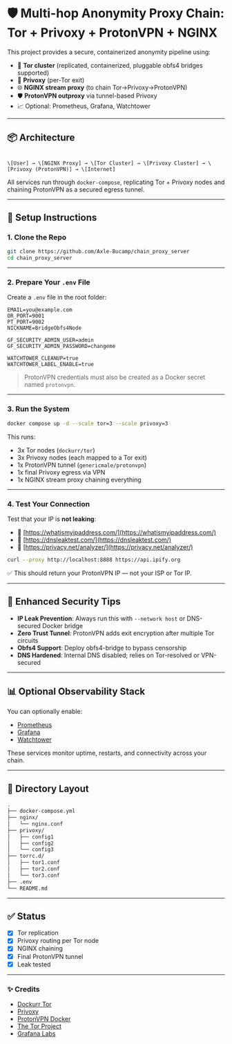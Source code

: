 # 🛡️ Multi-hop Anonymity Proxy Chain: Tor + Privoxy + ProtonVPN + NGINX

This project provides a secure, containerized anonymity pipeline using:

- 🔄 **Tor cluster** (replicated, containerized, pluggable obfs4 bridges supported)
- 🧰 **Privoxy** (per-Tor exit)
- 🌐 **NGINX stream proxy** (to chain Tor→Privoxy→ProtonVPN)
- 🛡️ **ProtonVPN outproxy** via tunnel-based Privoxy
- 📈 Optional: Prometheus, Grafana, Watchtower

---

## 📦 Architecture

```

\[User] → \[NGINX Proxy] → \[Tor Cluster] → \[Privoxy Cluster] → \[Privoxy (ProtonVPN)] → \[Internet]

````

All services run through `docker-compose`, replicating Tor + Privoxy nodes and chaining ProtonVPN as a secured egress tunnel.

---

## 🚀 Setup Instructions

### 1. Clone the Repo

```bash
git clone https://github.com/Axle-Bucamp/chain_proxy_server
cd chain_proxy_server
````

---

### 2. Prepare Your `.env` File

Create a `.env` file in the root folder:

```env
EMAIL=you@example.com
OR_PORT=9001
PT_PORT=9002
NICKNAME=BridgeObfs4Node

GF_SECURITY_ADMIN_USER=admin
GF_SECURITY_ADMIN_PASSWORD=changeme

WATCHTOWER_CLEANUP=true
WATCHTOWER_LABEL_ENABLE=true
```

> ProtonVPN credentials must also be created as a Docker secret named `protonvpn`.

---

### 3. Run the System

```bash
docker compose up -d --scale tor=3 --scale privoxy=3
```

This runs:

* 3x Tor nodes (`dockurr/tor`)
* 3x Privoxy nodes (each mapped to a Tor exit)
* 1x ProtonVPN tunnel (`genericmale/protonvpn`)
* 1x final Privoxy egress via VPN
* 1x NGINX stream proxy chaining everything

---

### 4. Test Your Connection

Test that your IP is **not leaking**:

* 🔎 [https://whatismyipaddress.com/](https://whatismyipaddress.com/)
* 🧪 [https://dnsleaktest.com/](https://dnsleaktest.com/)
* 🔐 [https://privacy.net/analyzer/](https://privacy.net/analyzer/)

```bash
curl --proxy http://localhost:8888 https://api.ipify.org
```

✅ This should return your ProtonVPN IP — not your ISP or Tor IP.

---

## 🔐 Enhanced Security Tips

* **IP Leak Prevention**: Always run this with `--network host` or DNS-secured Docker bridge
* **Zero Trust Tunnel**: ProtonVPN adds exit encryption after multiple Tor circuits
* **Obfs4 Support**: Deploy obfs4-bridge to bypass censorship
* **DNS Hardened**: Internal DNS disabled; relies on Tor-resolved or VPN-secured

---

## 📊 Optional Observability Stack

You can optionally enable:

* [Prometheus](https://prometheus.io/)
* [Grafana](https://grafana.com/)
* [Watchtower](https://github.com/containrrr/watchtower)

These services monitor uptime, restarts, and connectivity across your chain.

---

## 📁 Directory Layout

```bash
.
├── docker-compose.yml
├── nginx/
│   └── nginx.conf
├── privoxy/
│   ├── config1
│   ├── config2
│   └── config3
├── torrc.d/
│   ├── tor1.conf
│   ├── tor2.conf
│   └── tor3.conf
├── .env
└── README.md
```

---

## ✅ Status

* [x] Tor replication
* [x] Privoxy routing per Tor node
* [x] NGINX chaining
* [x] Final ProtonVPN tunnel
* [x] Leak tested

---

### ✨ Credits

* [Dockurr Tor](https://hub.docker.com/r/dockurr/tor)
* [Privoxy](https://www.privoxy.org/)
* [ProtonVPN Docker](https://hub.docker.com/r/genericmale/protonvpn)
* [The Tor Project](https://www.torproject.org/)
* [Grafana Labs](https://grafana.com/)

